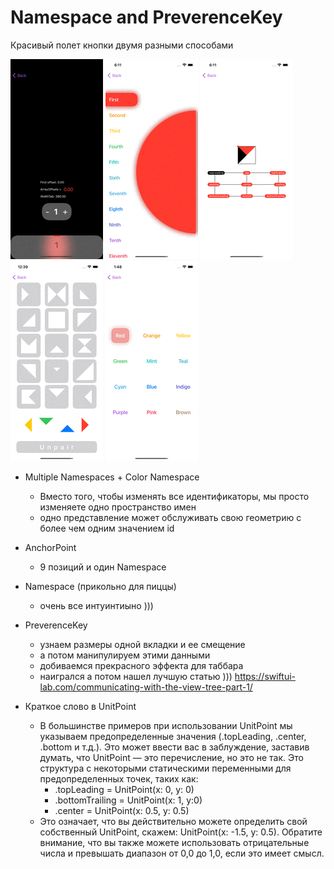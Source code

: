 # Namespace and PreverenceKey
Красивый полет кнопки двумя разными способами

<img src="https://github.com/ihValery/NamespaceAndPreverenceKey/blob/main/Images/example1.gif?raw=true"></a>
<img src="https://github.com/ihValery/NamespaceAndPreverenceKey/blob/main/Images/example2.gif?raw=true"></a>
<img src="https://github.com/ihValery/NamespaceAndPreverenceKey/blob/main/Images/example3.gif?raw=truef"></a>
<img src="https://github.com/ihValery/NamespaceAndPreverenceKey/blob/main/Images/example4.gif?raw=truef"></a>
<img src="https://github.com/ihValery/NamespaceAndPreverenceKey/blob/main/Images/example5.gif?raw=truef"></a>

- Multiple Namespaces + Color Namespace 
    - Вместо того, чтобы изменять все идентификаторы, мы просто изменяете одно пространство имен
    - одно представление может обслуживать свою геометрию с более чем одним значением id

- AnchorPoint
    - 9 позиций и один Namespace

- Namespace (прикольно для пиццы)
    - очень все интуинтиыно )))

- PreverenceKey
    - узнаем размеры одной вкладки и ее смещение
    - а потом манипулируем этими данными
    - добиваемся прекрасного эффекта для таббара
    - наигрался а потом нашел лучшую статью ))) https://swiftui-lab.com/communicating-with-the-view-tree-part-1/
    
    
- Краткое слово в UnitPoint
    - В большинстве примеров при использовании UnitPoint мы указываем предопределенные значения (.topLeading, .center, .bottom и т.д.). Это может ввести вас в заблуждение, заставив думать, что UnitPoint — это перечисление, но это не так. Это структура с некоторыми статическими переменными для предопределенных точек, таких как:
        - .topLeading = UnitPoint(x: 0, y: 0)
        - .bottomTrailing = UnitPoint(x: 1, y:0)
        - .center = UnitPoint(x: 0.5, y: 0.5)
    - Это означает, что вы действительно можете определить свой собственный UnitPoint, скажем: UnitPoint(x: -1.5, y: 0.5). Обратите внимание, что вы также можете использовать отрицательные числа и превышать диапазон от 0,0 до 1,0, если это имеет смысл.
